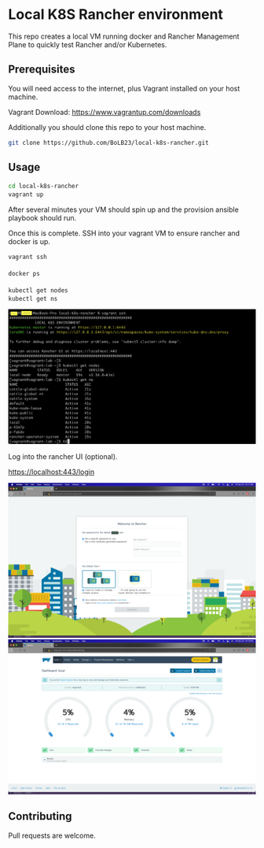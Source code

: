 # Local K8S Rancher environment

This repo creates a local VM running docker and Rancher Management Plane to quickly test Rancher and/or Kubernetes.

## Prerequisites

You will need access to the internet, plus Vagrant installed on your host machine.

Vagrant Download: <https://www.vagrantup.com/downloads>

Additionally you should clone this repo to your host machine.

```bash
git clone https://github.com/BoLB23/local-k8s-rancher.git
```

## Usage

```bash
cd local-k8s-rancher
vagrant up
```

After several minutes your VM should spin up and the provision ansible playbook should run.

Once this is complete. SSH into your vagrant VM to ensure rancher and docker is up.

```bash
vagrant ssh

docker ps

kubectl get nodes
kubectl get ns
```
<img src="./img/kubectl.png">


Log into the rancher UI (optional).

<https://localhost:443/login>

<img src="./img/1.png">

<img src="./img/2.png">



## Contributing
Pull requests are welcome. 